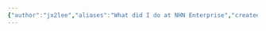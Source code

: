 ```yaml
---
{"author":"jx2lee","aliases":"What did I do at NHN Enterprise","created":"2025-08-03T11:27:32.944+09:00","last-updated":"2025-08-02 15:54","tags":["NHN","work"],"dg-publish":true,"dg-home-link":false,"dg-show-local-graph":false,"dg-show-backlinks":false,"dg-show-toc":false,"dg-show-inline-title":false,"dg-show-file-tree":false,"dg-enable-search":false,"dg-link-preview":false,"dg-show-tags":false,"dg-pass-frontmatter":false,"permalink":"/career/nhn-enterprise/","dgPassFrontmatter":true,"noteIcon":""}
---
```

